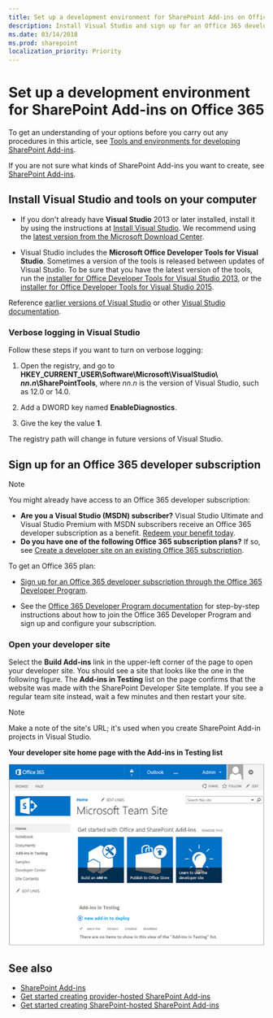 ```yaml
---
title: Set up a development environment for SharePoint Add-ins on Office 365
description: Install Visual Studio and sign up for an Office 365 developer subscription.
ms.date: 03/14/2018
ms.prod: sharepoint
localization_priority: Priority
---
```



# Set up a development environment for SharePoint Add-ins on Office 365

To get an understanding of your options before you carry out any procedures in this article, see [Tools and environments for developing SharePoint Add-ins](tools-and-environments-for-developing-sharepoint-add-ins.md). 

If you are not sure what kinds of SharePoint Add-ins you want to create, see [SharePoint Add-ins](sharepoint-add-ins.md).
 
<a name="devenv_vs"> </a>

## Install Visual Studio and tools on your computer

- If you don't already have **Visual Studio** 2013 or later installed, install it by using the instructions at [Install Visual Studio](https://docs.microsoft.com/visualstudio/install/install-visual-studio). We recommend using the [latest version from the Microsoft Download Center](https://www.visualstudio.com/downloads/download-visual-studio-vs).
 
- Visual Studio includes the **Microsoft Office Developer Tools for Visual Studio**. Sometimes a version of the tools is released between updates of Visual Studio. To be sure that you have the latest version of the tools, run the [installer for Office Developer Tools for Visual Studio 2013](https://aka.ms/OfficeDevToolsForVS2013), or the [installer for Office Developer Tools for Visual Studio 2015](https://aka.ms/OfficeDevToolsForVS2015). 

Reference [earlier versions of Visual Studio](https://msdn.microsoft.com/library/da049020-cfda-40d7-8ff4-7492772b620f.aspx) or other [Visual Studio documentation](https://docs.microsoft.com/visualstudio/). 

### Verbose logging in Visual Studio

Follow these steps if you want to turn on verbose logging:

1. Open the registry, and go to **HKEY_CURRENT_USER\Software\Microsoft\VisualStudio\ _nn.n_\SharePointTools**, where _nn.n_ is the version of Visual Studio, such as 12.0 or 14.0.

2. Add a DWORD key named **EnableDiagnostics**.

3. Give the key the value **1**.

The registry path will change in future versions of Visual Studio.


<a name="o365_signup"> </a>

## Sign up for an Office 365 developer subscription

> [!NOTE]
> You might already have access to an Office 365 developer subscription: 
> - **Are you a Visual Studio (MSDN) subscriber?** Visual Studio Ultimate and Visual Studio Premium with MSDN subscribers receive an Office 365 developer subscription as a benefit. [Redeem your benefit today](https://msdn.microsoft.com/subscriptions/manage/default.aspx). 
> - **Do you have one of the following Office 365 subscription plans?** If so, see [Create a developer site on an existing Office 365 subscription](create-a-developer-site-on-an-existing-office-365-subscription.md). 

To get an Office 365 plan: 

- [Sign up for an Office 365 developer subscription through the Office 365 Developer Program](https://developer.microsoft.com/office/dev-program).

- See the [Office 365 Developer Program documentation](https://docs.microsoft.com/office/developer-program/office-365-developer-program) for step-by-step instructions about how to join the Office 365 Developer Program and sign up and configure your subscription. 

### Open your developer site 
 
Select the **Build Add-ins** link in the upper-left corner of the page to open your developer site. You should see a site that looks like the one in the following figure. The **Add-ins in Testing** list on the page confirms that the website was made with the SharePoint Developer Site template. If you see a regular team site instead, wait a few minutes and then restart your site.
    
> [!NOTE]
> Make a note of the site's URL; it's used when you create SharePoint Add-in projects in Visual Studio.

**Your developer site home page with the Add-ins in Testing list**

![Screenshot that shows the developer site homepage.](../images/SP15_DeveloperSiteHome_border.png)
 

## See also
<a name="SP15SetupSPO365_bk_addlresources"> </a>

- [SharePoint Add-ins](sharepoint-add-ins.md)
- [Get started creating provider-hosted SharePoint Add-ins](get-started-creating-provider-hosted-sharepoint-add-ins.md)
- [Get started creating SharePoint-hosted SharePoint Add-ins](get-started-creating-sharepoint-hosted-sharepoint-add-ins.md) 

    
 
